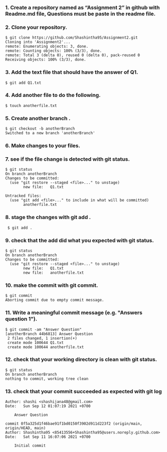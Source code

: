 ### 1. Create a repository named as “Assignment 2” in github with Readme.md file, Questions must be paste in the readme file.

### 2. Clone your repository.
    $ git clone https://github.com/Shashintha95/Assignment2.git
    Cloning into 'Assignment2'...
    remote: Enumerating objects: 3, done.
    remote: Counting objects: 100% (3/3), done.
    remote: Total 3 (delta 0), reused 0 (delta 0), pack-reused 0
    Receiving objects: 100% (3/3), done.
    
### 3. Add the text file that should have the answer of Q1.
    $ git add Q1.txt
    
### 4. Add another file to do the following.
    $ touch anotherfile.txt
    
### 5. Create another branch .
    $ git checkout -b anotherBranch
    Switched to a new branch 'anotherBranch'
    
### 6. Make changes to your files.

### 7. see if the file change is detected with git status.
    $ git status
    On branch anotherBranch
    Changes to be committed:
      (use "git restore --staged <file>..." to unstage)
            new file:   Q1.txt

    Untracked files:
      (use "git add <file>..." to include in what will be committed)
            anotherfile.txt
           
### 8. stage the changes with git add .

     $ git add .
     
### 9. check that the add did what you expected with git status.

    $ git status
    On branch anotherBranch
    Changes to be committed:
      (use "git restore --staged <file>..." to unstage)
            new file:   Q1.txt
            new file:   anotherfile.txt
            
### 10. make the commit with git commit.

    $ git commit
    Aborting commit due to empty commit message.
   
### 11. Write a meaningful commit message (e.g. "Answers question 1").

    $ git commit -am "Answer Question"
    [anotherBranch 44b6813] Answer Question
     2 files changed, 1 insertion(+)
     create mode 100644 Q1.txt
     create mode 100644 anotherfile.txt
     
### 12. check that your working directory is clean with git status.

    $ git status
    On branch anotherBranch
    nothing to commit, working tree clean
    
### 13. check that your commit succeeded as expected with git log

    Author: shashi <shashijana48@gmail.com>
    Date:   Sun Sep 12 01:07:19 2021 +0700

        Answer Question

    commit 0f5a325d1f46bae91f1bd0150f3902d911d223f2 (origin/main, origin/HEAD, main)
    Author: Shashintha95 <85413556+Shashintha95@users.noreply.github.com>
    Date:   Sat Sep 11 16:07:06 2021 +0700

        Initial commit









